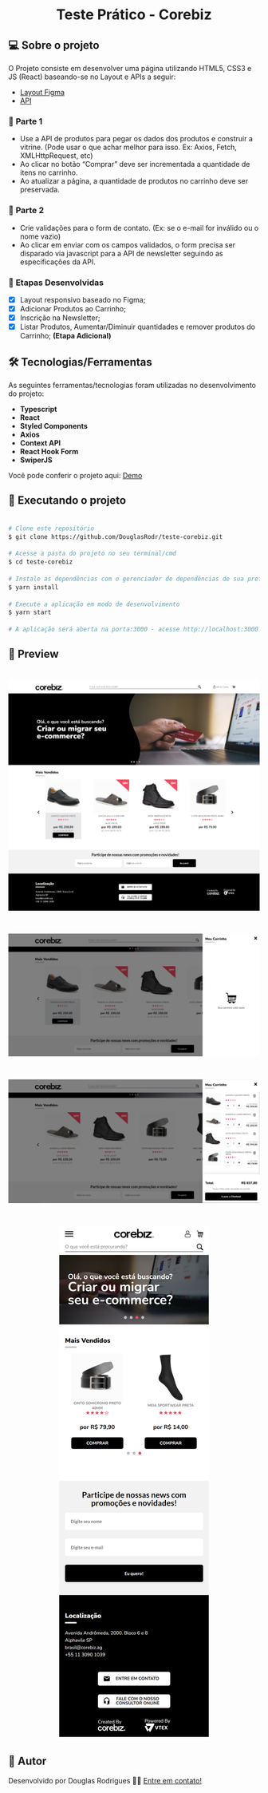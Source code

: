 <h1 align="center">
    Teste Prático - Corebiz
</h1>

## 💻 Sobre o projeto

O Projeto consiste em desenvolver uma página utilizando HTML5, CSS3 e JS (React) baseando-se no Layout e APIs a seguir:

- [Layout Figma](https://www.figma.com/file/awhTJyKgrjEOqPHUrrFBv0/Corebiz---Frontend-Challenge)
- [API](https://documenter.getpostman.com/view/1811817/Szzj8yAq?version=latest)

### 📌 **Parte 1**

* Use a API de produtos para pegar os dados dos produtos e
construir a vitrine. (Pode usar o que achar melhor para isso. Ex: Axios, Fetch, XMLHttpRequest, etc)
* Ao clicar no botão “Comprar” deve ser incrementada a quantidade de itens no
carrinho.
* Ao atualizar a página, a quantidade de produtos no carrinho deve ser
preservada.

### 📌 **Parte 2**
* Crie validações para o form de contato. (Ex: se o e-mail for
inválido ou o nome vazio)
* Ao clicar em enviar com os campos validados, o form precisa ser disparado via javascript para a
API de newsletter seguindo as especificações da API.

### 📝 **Etapas Desenvolvidas**

- [x] Layout responsivo baseado no Figma;
- [x] Adicionar Produtos ao Carrinho;
- [x] Inscrição na Newsletter;
- [x] Listar Produtos, Aumentar/Diminuir quantidades e remover produtos do Carrinho; **(Etapa Adicional)**

## 🛠 Tecnologias/Ferramentas

As seguintes ferramentas/tecnologias foram utilizadas no desenvolvimento do projeto:

- **Typescript**
- **React**
- **Styled Components**
- **Axios**
- **Context API**
- **React Hook Form**
- **SwiperJS**

Você pode conferir o projeto aqui: <a href="https://douglasrodr-teste-corebiz.netlify.app/" target="_blank">Demo</a>

## 🚀 Executando o projeto

```bash

# Clone este repositório
$ git clone https://github.com/DouglasRodr/teste-corebiz.git

# Acesse a pasta do projeto no seu terminal/cmd
$ cd teste-corebiz

# Instale as dependências com o gerenciador de dependências de sua preferência (npm, yarn)
$ yarn install

# Execute a aplicação em modo de desenvolvimento
$ yarn start

# A aplicação será aberta na porta:3000 - acesse http://localhost:3000

```

## 📸 Preview

<h1 align="center">
    <img alt="Imagem1" title="#Imagem1" src="https://raw.githubusercontent.com/DouglasRodr/teste-corebiz/main/images/projeto_1.png" />
</h1>
<h1 align="center">
    <img alt="Imagem2" title="#Imagem2" src="https://raw.githubusercontent.com/DouglasRodr/teste-corebiz/main/images/projeto_2.png" />
</h1>
<h1 align="center">
    <img alt="Imagem3" title="#Imagem3" src="https://raw.githubusercontent.com/DouglasRodr/teste-corebiz/main/images/projeto_3.png" />
</h1>
<h1 align="center">
    <img alt="Imagem4" title="#Imagem4" src="https://raw.githubusercontent.com/DouglasRodr/teste-corebiz/main/images/projeto_4.png" />
</h1>

## 🦸 Autor

Desenvolvido por Douglas Rodrigues 👋🏽 [Entre em contato!](https://www.linkedin.com/in/douglas-rodrigues-pnz/)
